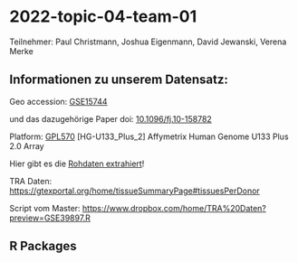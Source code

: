 # 2022-topic-04-team-01

Teilnehmer:
Paul Christmann, Joshua Eigenmann, David Jewanski, Verena Merke


## Informationen zu unserem Datensatz: 

Geo accession: [GSE15744](https://www.ncbi.nlm.nih.gov/geo/query/acc.cgi?acc=GSE15744)

und das dazugehörige Paper doi: [10.1096/fj.10-158782](https://www.ncbi.nlm.nih.gov/pmc/articles/PMC2923361/)

Platform: [GPL570](https://www.ncbi.nlm.nih.gov/geo/query/acc.cgi?acc=GPL570)	[HG-U133_Plus_2] Affymetrix Human Genome U133 Plus 2.0 Array

Hier gibt es die [Rohdaten extrahiert](https://we.tl/t-ieP3IMkgk4)!

TRA Daten: https://gtexportal.org/home/tissueSummaryPage#tissuesPerDonor

Script vom Master: https://www.dropbox.com/home/TRA%20Daten?preview=GSE39897.R

## R Packages

